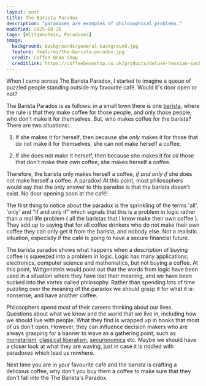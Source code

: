 ```yaml
---
layout: post
title: The Barista Paradox
description: "paradoxes are examples of philosophical problems."
modified: 2025-08-26
tags: [Wittgenstein, Paradoxes]
image:
  background: backgrounds/general-background.jpg
  feature: features/the-barista-paradox.jpg
  credit: Coffee Bean Shop
  creditlink: https://coffeebeanshop.co.uk/products/deluxe-hessian-sack
---
```


When I came across The Barista Paradox, I started to imagine a queue of puzzled people standing outside my favourite café. Would it's door open or not?

The Barista Paradox is as follows: in a small town there is one [barista](https://en.wikipedia.org/wiki/Barista), where the rule is that they make coffee for those people, and only those people, who don't make it for themselves. But, who makes coffee for the barista? There are two situations:

1. If she makes it for herself, then because she <i>only</i> makes it for those that do not make it for themselves, she can not make herself a coffee.

2. If she does not make it herself, then because she makes it for <i>all</i> those that don't make their own coffee, she makes herself a coffee.

Therefore, the barista only makes herself a coffee, <i>if and only if</i> she does not make herself a coffee. A paradox! At this point, most philosophers would say that the only answer to this paradox is that the barista doesn't exist.  No door opening soon at the café!

The first thing to notice about the paradox is the sprinkling of the terms 'all', 'only' and "if and only if" which signals that this is a problem in logic rather than a real life problem ( all the baristas that I know make their own coffee ). They add up to saying that for all coffee drinkers who do not make their own coffee they can only get it from the barista, and nobody else. Not a realistic situation, especially if the café is going to have a secure financial future.

The barista paradox shows what happens when a description of buying coffee is squeezed into a problem in logic. Logic has many applications; electronics, computer science and mathematics, but not buying a coffee. At this point, Wittgenstein would point out that the words from logic have been used in a situation where they have lost their meaning, and we have been sucked into the vortex called philosophy. Rather than spending lots of time puzzling over the meaning of the paradox we should grasp it for what it is: nonsense, and have another coffee.

Philosophers spend most of their careers thinking about our lives. Questions about what we know and the world that we live in, including how we should live with people. What they find is wrapped up in books that most of us don't open. However, they can influence decision makers who are always grasping for a banner to wave as a gathering point, such as [monetarism](https://en.wikipedia.org/wiki/Monetarism),  [classical liberalism](https://en.wikipedia.org/wiki/Classical_liberalism), [securonomics](https://www.neweconomybrief.net/the-digest/securonomics-explained) etc. Maybe we should have a closer look at what they are waving, just in case it is riddled with paradoxes which lead us nowhere.   

Next time you are in your favourite café and the barista is crafting a delicious coffee, why don't you buy them a coffee to make sure that they don't fall into the The Barista's Paradox.

